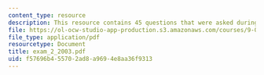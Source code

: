 ```yaml
---
content_type: resource
description: This resource contains 45 questions that were asked during final exam.
file: https://ol-ocw-studio-app-production.s3.amazonaws.com/courses/9-01-neuroscience-and-behavior-fall-2003/f57696b455702ad8a9694e8aa36f9313_exam_2_2003.pdf
file_type: application/pdf
resourcetype: Document
title: exam_2_2003.pdf
uid: f57696b4-5570-2ad8-a969-4e8aa36f9313
---
```

